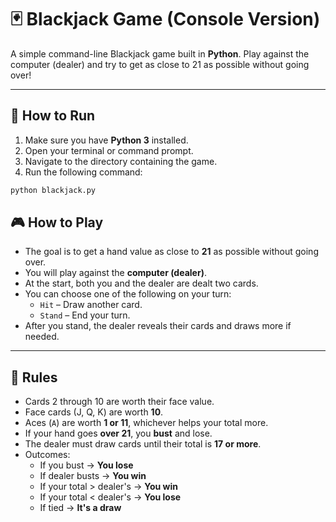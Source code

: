 
# 🃏 Blackjack Game (Console Version)

A simple command-line Blackjack game built in **Python**. Play against the computer (dealer) and try to get as close to 21 as possible without going over!

---

## 🚀 How to Run

1. Make sure you have **Python 3** installed.
2. Open your terminal or command prompt.
3. Navigate to the directory containing the game.
4. Run the following command:

```bash
python blackjack.py
```

## 🎮 How to Play

- The goal is to get a hand value as close to **21** as possible without going over.
- You will play against the **computer (dealer)**.
- At the start, both you and the dealer are dealt two cards.
- You can choose one of the following on your turn:
  - `Hit` – Draw another card.
  - `Stand` – End your turn.
- After you stand, the dealer reveals their cards and draws more if needed.

---

## 🧠 Rules

- Cards 2 through 10 are worth their face value.
- Face cards (J, Q, K) are worth **10**.
- Aces (`A`) are worth **1 or 11**, whichever helps your total more.
- If your hand goes **over 21**, you **bust** and lose.
- The dealer must draw cards until their total is **17 or more**.
- Outcomes:
  - If you bust → **You lose**
  - If dealer busts → **You win**
  - If your total > dealer's → **You win**
  - If your total < dealer's → **You lose**
  - If tied → **It's a draw**


